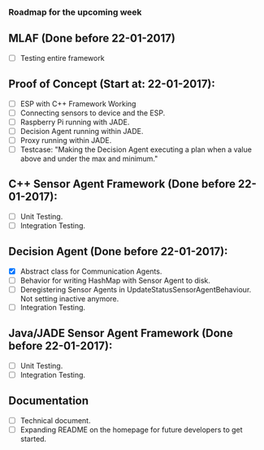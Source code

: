 ### Roadmap for the upcoming week
## MLAF (Done before 22-01-2017)
- [ ] Testing entire framework

## Proof of Concept (Start at: 22-01-2017):
- [ ] ESP with C++ Framework Working
- [ ] Connecting sensors to device and the ESP.
- [ ] Raspberry Pi running with JADE.
- [ ] Decision Agent running within JADE.
- [ ] Proxy running within JADE.
- [ ] Testcase: "Making the Decision Agent executing a plan when a value above and under the max and minimum."

## C++ Sensor Agent Framework (Done before 22-01-2017):
- [ ] Unit Testing.
- [ ] Integration Testing.

## Decision Agent (Done before 22-01-2017):
- [x] Abstract class for Communication Agents.
- [ ] Behavior for writing HashMap with Sensor Agent to disk.
- [ ] Deregistering Sensor Agents in UpdateStatusSensorAgentBehaviour. Not setting inactive anymore.
- [ ] Integration Testing.

## Java/JADE Sensor Agent Framework (Done before 22-01-2017):
- [ ] Unit Testing.
- [ ] Integration Testing.

## Documentation
- [ ] Technical document.
- [ ] Expanding README on the homepage for future developers to get started.
